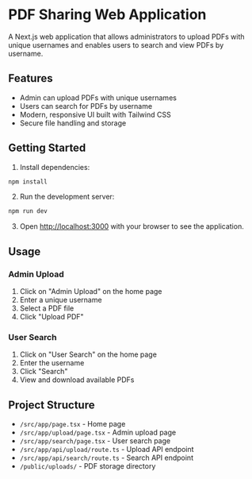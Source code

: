 # PDF Sharing Web Application

A Next.js web application that allows administrators to upload PDFs with unique usernames and enables users to search and view PDFs by username.

## Features

- Admin can upload PDFs with unique usernames
- Users can search for PDFs by username
- Modern, responsive UI built with Tailwind CSS
- Secure file handling and storage

## Getting Started

1. Install dependencies:
```bash
npm install
```

2. Run the development server:
```bash
npm run dev
```

3. Open [http://localhost:3000](http://localhost:3000) with your browser to see the application.

## Usage

### Admin Upload
1. Click on "Admin Upload" on the home page
2. Enter a unique username
3. Select a PDF file
4. Click "Upload PDF"

### User Search
1. Click on "User Search" on the home page
2. Enter the username
3. Click "Search"
4. View and download available PDFs

## Project Structure

- `/src/app/page.tsx` - Home page
- `/src/app/upload/page.tsx` - Admin upload page
- `/src/app/search/page.tsx` - User search page
- `/src/app/api/upload/route.ts` - Upload API endpoint
- `/src/app/api/search/route.ts` - Search API endpoint
- `/public/uploads/` - PDF storage directory
